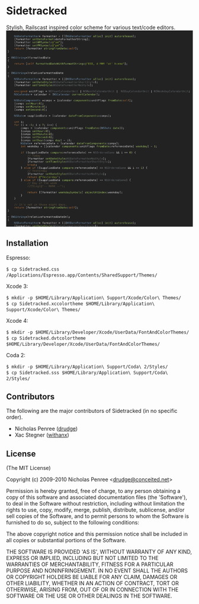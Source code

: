 # Sidetracked
      
  Stylish, Railscast inspired color scheme for various text/code editors.
<img src="https://github.com/drudge/Sidetracked/raw/master/Preview.png" />

## Installation

Espresso:

    $ cp Sidetracked.css /Applications/Espresso.app/Contents/SharedSupport/Themes/

Xcode 3:

    $ mkdir -p $HOME/Library/Application\ Support/Xcode/Color\ Themes/
    $ cp Sidetracked.xccolortheme $HOME/Library/Application\ Support/Xcode/Color\ Themes/

Xcode 4:

    $ mkdir -p $HOME/Library/Developer/Xcode/UserData/FontAndColorThemes/
    $ cp Sidetracked.dvtcolortheme $HOME/Library/Developer/Xcode/UserData/FontAndColorThemes/
    
Coda 2:

    $ mkdir -p $HOME/Library/Application\ Support/Coda\ 2/Styles/
    $ cp Sidetracked.sss $HOME/Library/Application\ Support/Coda\ 2/Styles/

## Contributors

The following are the major contributors of Sidetracked (in no specific order).

  * Nicholas Penree ([drudge](http://github.com/drudge))
  * Xac Stegner ([withanx](http://twitter.com/withanx))

## License 

(The MIT License)

Copyright (c) 2009-2010 Nicholas Penree &lt;drudge@conceited.net&gt;

Permission is hereby granted, free of charge, to any person obtaining
a copy of this software and associated documentation files (the
'Software'), to deal in the Software without restriction, including
without limitation the rights to use, copy, modify, merge, publish,
distribute, sublicense, and/or sell copies of the Software, and to
permit persons to whom the Software is furnished to do so, subject to
the following conditions:

The above copyright notice and this permission notice shall be
included in all copies or substantial portions of the Software.

THE SOFTWARE IS PROVIDED 'AS IS', WITHOUT WARRANTY OF ANY KIND,
EXPRESS OR IMPLIED, INCLUDING BUT NOT LIMITED TO THE WARRANTIES OF
MERCHANTABILITY, FITNESS FOR A PARTICULAR PURPOSE AND NONINFRINGEMENT.
IN NO EVENT SHALL THE AUTHORS OR COPYRIGHT HOLDERS BE LIABLE FOR ANY
CLAIM, DAMAGES OR OTHER LIABILITY, WHETHER IN AN ACTION OF CONTRACT,
TORT OR OTHERWISE, ARISING FROM, OUT OF OR IN CONNECTION WITH THE
SOFTWARE OR THE USE OR OTHER DEALINGS IN THE SOFTWARE.